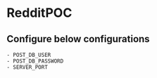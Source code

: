 # RedditPOC

## Configure below configurations

    - POST_DB_USER
    - POST_DB_PASSWORD
    - SERVER_PORT
